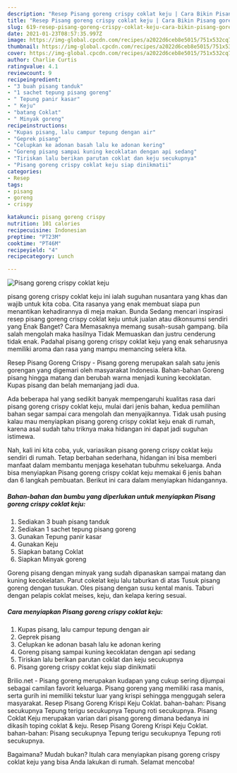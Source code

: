 ```yaml
---
description: "Resep Pisang goreng crispy coklat keju | Cara Bikin Pisang goreng crispy coklat keju Yang Sempurna"
title: "Resep Pisang goreng crispy coklat keju | Cara Bikin Pisang goreng crispy coklat keju Yang Sempurna"
slug: 619-resep-pisang-goreng-crispy-coklat-keju-cara-bikin-pisang-goreng-crispy-coklat-keju-yang-sempurna
date: 2021-01-23T08:57:35.997Z
image: https://img-global.cpcdn.com/recipes/a2022d6ceb8e5015/751x532cq70/pisang-goreng-crispy-coklat-keju-foto-resep-utama.jpg
thumbnail: https://img-global.cpcdn.com/recipes/a2022d6ceb8e5015/751x532cq70/pisang-goreng-crispy-coklat-keju-foto-resep-utama.jpg
cover: https://img-global.cpcdn.com/recipes/a2022d6ceb8e5015/751x532cq70/pisang-goreng-crispy-coklat-keju-foto-resep-utama.jpg
author: Charlie Curtis
ratingvalue: 4.1
reviewcount: 9
recipeingredient:
- "3 buah pisang tanduk"
- "1 sachet tepung pisang goreng"
- " Tepung panir kasar"
- " Keju"
- "batang Coklat"
- " Minyak goreng"
recipeinstructions:
- "Kupas pisang, lalu campur tepung dengan air"
- "Geprek pisang"
- "Celupkan ke adonan basah lalu ke adonan kering"
- "Goreng pisang sampai kuning kecoklatan dengan api sedang"
- "Tiriskan lalu berikan parutan coklat dan keju secukupnya"
- "Pisang goreng crispy coklat keju siap dinikmatii"
categories:
- Resep
tags:
- pisang
- goreng
- crispy

katakunci: pisang goreng crispy 
nutrition: 101 calories
recipecuisine: Indonesian
preptime: "PT23M"
cooktime: "PT46M"
recipeyield: "4"
recipecategory: Lunch

---
```



![Pisang goreng crispy coklat keju](https://img-global.cpcdn.com/recipes/a2022d6ceb8e5015/751x532cq70/pisang-goreng-crispy-coklat-keju-foto-resep-utama.jpg)


pisang goreng crispy coklat keju ini ialah suguhan nusantara yang khas dan wajib untuk kita coba. Cita rasanya yang enak membuat siapa pun menantikan kehadirannya di meja makan.
Bunda Sedang mencari inspirasi resep pisang goreng crispy coklat keju untuk jualan atau dikonsumsi sendiri yang Enak Banget? Cara Memasaknya memang susah-susah gampang. bila salah mengolah maka hasilnya Tidak Memuaskan dan justru cenderung tidak enak. Padahal pisang goreng crispy coklat keju yang enak seharusnya memiliki aroma dan rasa yang mampu memancing selera kita.

Resep Pisang Goreng Crispy - Pisang goreng merupakan salah satu jenis gorengan yang digemari oleh masyarakat Indonesia. Bahan-bahan Goreng pisang hingga matang dan berubah warna menjadi kuning kecoklatan. Kupas pisang dan belah memanjang jadi dua.

Ada beberapa hal yang sedikit banyak mempengaruhi kualitas rasa dari pisang goreng crispy coklat keju, mulai dari jenis bahan, kedua pemilihan bahan segar sampai cara mengolah dan menyajikannya. Tidak usah pusing kalau mau menyiapkan pisang goreng crispy coklat keju enak di rumah, karena asal sudah tahu triknya maka hidangan ini dapat jadi suguhan istimewa.


Nah, kali ini kita coba, yuk, variasikan pisang goreng crispy coklat keju sendiri di rumah. Tetap berbahan sederhana, hidangan ini bisa memberi manfaat dalam membantu menjaga kesehatan tubuhmu sekeluarga. Anda bisa menyiapkan Pisang goreng crispy coklat keju memakai 6 jenis bahan dan 6 langkah pembuatan. Berikut ini cara dalam menyiapkan hidangannya.

<!--inarticleads1-->

##### Bahan-bahan dan bumbu yang diperlukan untuk menyiapkan Pisang goreng crispy coklat keju:

1. Sediakan 3 buah pisang tanduk
1. Sediakan 1 sachet tepung pisang goreng
1. Gunakan  Tepung panir kasar
1. Gunakan  Keju
1. Siapkan batang Coklat
1. Siapkan  Minyak goreng


Goreng pisang dengan minyak yang sudah dipanaskan sampai matang dan kuning kecokelatan. Parut cokelat keju lalu taburkan di atas Tusuk pisang goreng dengan tusukan. Oles pisang dengan susu kental manis. Taburi dengan pelapis coklat meises, keju, dan kelapa kering sesuai. 

<!--inarticleads2-->

##### Cara menyiapkan Pisang goreng crispy coklat keju:

1. Kupas pisang, lalu campur tepung dengan air
1. Geprek pisang
1. Celupkan ke adonan basah lalu ke adonan kering
1. Goreng pisang sampai kuning kecoklatan dengan api sedang
1. Tiriskan lalu berikan parutan coklat dan keju secukupnya
1. Pisang goreng crispy coklat keju siap dinikmatii


Brilio.net - Pisang goreng merupakan kudapan yang cukup sering dijumpai sebagai camilan favorit keluarga. Pisang goreng yang memiliki rasa manis, serta gurih ini memiliki tekstur luar yang krispi sehingga menggugah selera masyarakat. Resep Pisang Goreng Krispi Keju Coklat. bahan-bahan: Pisang secukupnya Tepung terigu secukupnya Tepung roti secukupnya. Pisang Coklat Keju merupakan varian dari pisang goreng dimana bedanya ini dikasih toping coklat &amp; keju. Resep Pisang Goreng Krispi Keju Coklat. bahan-bahan: Pisang secukupnya Tepung terigu secukupnya Tepung roti secukupnya. 

Bagaimana? Mudah bukan? Itulah cara menyiapkan pisang goreng crispy coklat keju yang bisa Anda lakukan di rumah. Selamat mencoba!
